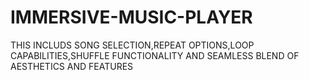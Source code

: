 # IMMERSIVE-MUSIC-PLAYER
THIS INCLUDS SONG SELECTION,REPEAT OPTIONS,LOOP CAPABILITIES,SHUFFLE FUNCTIONALITY  AND SEAMLESS BLEND OF AESTHETICS AND FEATURES
